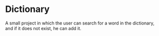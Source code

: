 # Dictionary
A small project in which the user can search for a word in the dictionary, and if it does not exist, he can add it.

